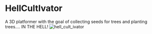# HellCultIvator
A 3D platformer with the goal of collecting seeds for trees and planting trees.... IN THE HELL!
![hell_cult_ivator](https://user-images.githubusercontent.com/28393324/204153493-206bd387-857f-4777-9602-3012a87adabd.png)
